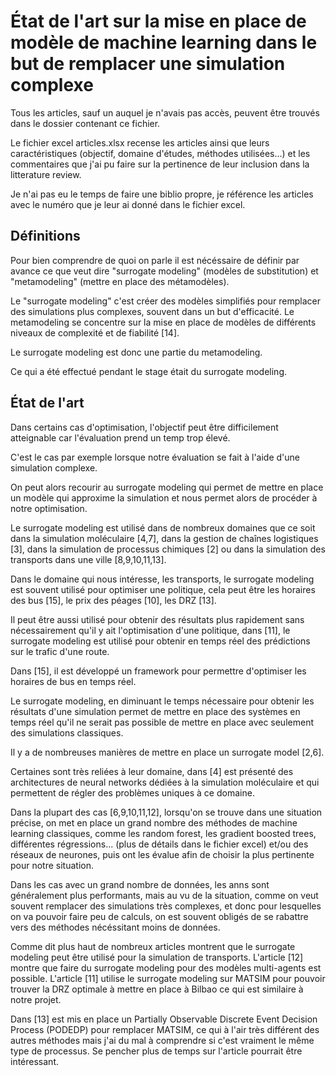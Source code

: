 # État de l'art sur la mise en place de modèle de machine learning dans le but de remplacer une simulation complexe

Tous les articles, sauf un auquel je n'avais pas accès, peuvent être trouvés dans le dossier contenant ce fichier.

Le fichier excel articles.xlsx recense les articles ainsi que leurs caractéristiques (objectif, domaine d'études, méthodes utilisées...) et les commentaires que j'ai pu faire sur la pertinence de leur inclusion dans la litterature review.

Je n'ai pas eu le temps de faire une biblio propre, je référence les articles avec le numéro que je leur ai donné dans le fichier excel.

## Définitions

Pour bien comprendre de quoi on parle il est nécéssaire de définir par avance ce que veut dire "surrogate modeling" (modèles de substitution) et "metamodeling" (mettre en place des métamodèles).

Le "surrogate modeling" c'est créer des modèles simplifiés pour remplacer des simulations plus complexes, souvent dans un but d'efficacité. Le metamodeling se concentre sur la mise en place de modèles de différents niveaux de complexité et de fiabilité [14].

Le surrogate modeling est donc une partie du metamodeling.

Ce qui a été effectué pendant le stage était du surrogate modeling.

## État de l'art

Dans certains cas d'optimisation, l'objectif peut être difficilement atteignable car l'évaluation prend un temp trop élevé.

C'est le cas par exemple lorsque notre évaluation se fait à l'aide d'une simulation complexe.

On peut alors recourir au surrogate modeling qui permet de mettre en place un modèle qui approxime la simulation et nous permet alors de procéder à notre optimisation.

Le surrogate modeling est utilisé dans de nombreux domaines que ce soit dans la simulation moléculaire [4,7], dans la gestion de chaînes logistiques [3], dans la simulation de processus chimiques [2] ou dans la simulation des transports dans une ville [8,9,10,11,13].

Dans le domaine qui nous intéresse, les transports, le surrogate modeling est souvent utilisé pour optimiser une politique, cela peut être les horaires des bus [15], le prix des péages [10], les DRZ [13].

Il peut être aussi utilisé pour obtenir des résultats plus rapidement sans nécessairement qu'il y ait l'optimisation d'une politique, dans [11], le surrogate modeling est utilisé pour obtenir en temps réel des prédictions sur le trafic d'une route. 

Dans [15], il est développé un framework pour permettre d'optimiser les horaires de bus en temps réel.

Le surrogate modeling, en diminuant le temps nécessaire pour obtenir les résultats d'une simulation permet de mettre en place des systèmes en temps réel qu'il ne serait pas possible de mettre en place avec seulement des simulations classiques.

Il y a de nombreuses manières de mettre en place un surrogate model [2,6]. 

Certaines sont très reliées à leur domaine, dans [4] est présenté des architectures de neural networks dédiées à la simulation moléculaire et qui permettent de régler des problèmes uniques à ce domaine. 

Dans la plupart des cas [6,9,10,11,12], lorsqu'on se trouve dans une situation précise, on met en place un grand nombre des méthodes de machine learning classiques, comme les random forest, les gradient boosted trees, différentes régressions... (plus de détails dans le fichier excel) et/ou des réseaux de neurones, puis ont les évalue afin de choisir la plus pertinente pour notre situation.

Dans les cas avec un grand nombre de données, les anns sont généralement plus performants, mais au vu de la situation, comme on veut souvent remplacer des simulations très complexes, et donc pour lesquelles on va pouvoir faire peu de calculs, on est souvent obligés de se rabattre vers des méthodes nécéssitant moins de données.

Comme dit plus haut de nombreux articles montrent que le surrogate modeling peut être utilisé pour la simulation de transports.
L'article [12] montre que faire du surrogate modeling pour des modèles multi-agents est possible.
L'article [11] utilise le surrogate modeling sur MATSIM pour pouvoir trouver la DRZ optimale à mettre en place à Bilbao ce qui est similaire à notre projet.

Dans [13] est mis en place un Partially Observable Discrete Event Decision Process (PODEDP) pour remplacer MATSIM, ce qui à l'air très différent des autres méthodes mais j'ai du mal à comprendre si c'est vraiment le même type de processus. Se pencher plus de temps sur l'article pourrait être intéressant.




